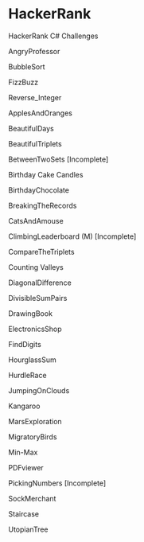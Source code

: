 # HackerRank
HackerRank C# Challenges

AngryProfessor

BubbleSort

FizzBuzz

Reverse_Integer

ApplesAndOranges

BeautifulDays

BeautifulTriplets

BetweenTwoSets [Incomplete]

Birthday Cake Candles

BirthdayChocolate

BreakingTheRecords

CatsAndAmouse

ClimbingLeaderboard (M) [Incomplete]

CompareTheTriplets

Counting Valleys

DiagonalDifference

DivisibleSumPairs

DrawingBook

ElectronicsShop

FindDigits

HourglassSum

HurdleRace

JumpingOnClouds

Kangaroo

MarsExploration

MigratoryBirds

Min-Max

PDFviewer

PickingNumbers [Incomplete]

SockMerchant

Staircase

UtopianTree

